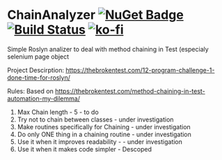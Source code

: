 # ChainAnalyzer [![NuGet Badge](https://buildstats.info/nuget//ChainAnalyzer)](https://www.nuget.org/packages//ChainAnalyzer) [![Build Status](https://dev.azure.com/maciejwyrodek/ChainAnalyzer/_apis/build/status/ChainAnalyzer?branchName=master)](https://dev.azure.com/maciejwyrodek/ChainAnalyzer/_build/latest?definitionId=3&branchName=master)  [![ko-fi](https://www.ko-fi.com/img/githubbutton_sm.svg)](https://ko-fi.com/X7X5144XE)
Simple Roslyn analizer to deal with method chaining in Test (especialy selenium page object


Project Descirption: https://thebrokentest.com/12-program-challenge-1-done-time-for-roslyn/


Rules: Based on https://thebrokentest.com/method-chaining-in-test-automation-my-dilemma/
1. Max Chain length - 5 - to do 
2. Try not to chain between classes  - under investigation
3. Make routines specifically for Chaining - under investigation
4. Do only ONE thing in a chaining routine - under investigation
5. Use it when it improves readability - - under investigation
5. Use it when it makes code simpler - Descoped

